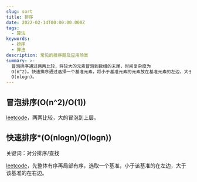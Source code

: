 ```yaml
---
slug: sort
title: 排序
date: 2022-02-14T00:00:00.000Z
tags:
  - 算法
keywords:
  - 排序
  - 算法
description: 常见的排序题及应用场景
summary: >-
  冒泡排序通过两两比较，将较大的元素冒泡到数组的末尾，时间复杂度为
  O(n^2)。快速排序通过选择一个基准元素，将小于基准元素的元素放在基准元素的左边，大于基准元素的元素放在基准元素的右边，然后递归地对左右两部分进行排序，时间复杂度为
  O(nlogn)。
---
```


## 冒泡排序(O(n^2)/O(1))

[leetcode](https://leetcode-cn.com/submissions/detail/264736519/)，两两比较，大的冒泡到上层。

## 快速排序\*(O(nlogn)/O(logn))

关键词：对分排序/查找

[leetcode](https://leetcode-cn.com/submissions/detail/246649044/)，先整体有序再局部有序，选取一个基准，小于该基准的在左边，大于该基准的在右边。
